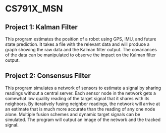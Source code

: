 # CS791X_MSN

## Project 1: Kalman Filter

This program estimates the position of a robot using GPS, IMU, and future state prediction. It takes a file with the relevant data and will produce a graph showing the raw data and the Kalman filter output. The covariances of the data can be manipulated to observe the impact on the Kalman filter output. 

## Project 2: Consensus Filter

This program simulates a network of sensors to estimate a signal by sharing readings without a central server. Each sensor node in the network gets a somewhat low quality reading of the target signal that it shares with its neighbors. By iteratively fusing neighbor readings, the network will arrive at an estimate that is much more accurate than the reading of any one node alone. Multiple fusion schemes and dynamic target signals can be simulated. The program will output an image of the network and the tracked signal.
